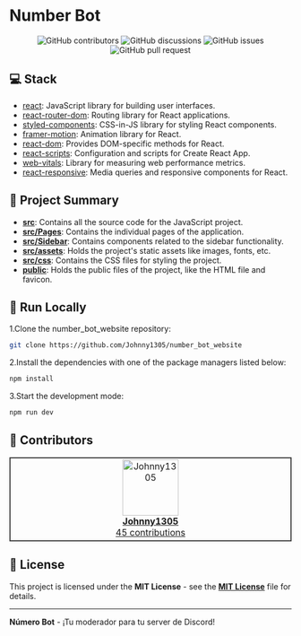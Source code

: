 # Number Bot

<p align="center">
<img src="https://img.shields.io/github/contributors/Johnny1305/number_bot_website" alt="GitHub contributors" />
<img src="https://img.shields.io/github/discussions/Johnny1305/number_bot_website" alt="GitHub discussions" />
<img src="https://img.shields.io/github/issues/Johnny1305/number_bot_website" alt="GitHub issues" />
<img src="https://img.shields.io/github/issues-pr/Johnny1305/number_bot_website" alt="GitHub pull request" />
</p>

<p></p>
<p></p>

## 💻 Stack

- [react](https://reactjs.org/): JavaScript library for building user interfaces.
- [react-router-dom](https://reactrouter.com/web/guides/quick-start): Routing library for React applications.
- [styled-components](https://styled-components.com/): CSS-in-JS library for styling React components.
- [framer-motion](https://www.framer.com/api/motion/): Animation library for React.
- [react-dom](https://reactjs.org/docs/react-dom.html): Provides DOM-specific methods for React.
- [react-scripts](https://create-react-app.dev/docs/available-scripts/): Configuration and scripts for Create React App.
- [web-vitals](https://web.dev/vitals/): Library for measuring web performance metrics.
- [react-responsive](https://github.com/contra/react-responsive): Media queries and responsive components for React.

## 📝 Project Summary

- [**src**](src): Contains all the source code for the JavaScript project.
- [**src/Pages**](src/Pages): Contains the individual pages of the application.
- [**src/Sidebar**](src/Sidebar): Contains components related to the sidebar functionality.
- [**src/assets**](src/assets): Holds the project's static assets like images, fonts, etc.
- [**src/css**](src/css): Contains the CSS files for styling the project.
- [**public**](public): Holds the public files of the project, like the HTML file and favicon.


## 🚀 Run Locally
1.Clone the number_bot_website repository:
```sh
git clone https://github.com/Johnny1305/number_bot_website
```
2.Install the dependencies with one of the package managers listed below:
```bash
npm install
```
3.Start the development mode:
```bash
npm run dev
```

## 🙌 Contributors

<table style="border:1px solid #404040;text-align:center;width:100%">
<tr><td style="width:14.29%;border:1px solid #404040;">
        <a href="https://github.com/Johnny1305" spellcheck="false">
          <img src="https://avatars.githubusercontent.com/u/88325745?v=4?s=100" width="100px;" alt="Johnny1305"/>
          <br />
          <b>Johnny1305</b>
        </a>
        <br />
        <a href="https://github.com/Johnny1305/number_bot_website/commits?author=Johnny1305" title="Contributions" spellcheck="false">
          45 contributions
        </a>
      </td></table>

## 📄 License

This project is licensed under the **MIT License** - see the [**MIT License**](https://github.com/Johnny1305/number_bot_website/blob/main/LICENSE) file for details.

---

**Número Bot** - ¡Tu moderador para tu server de Discord!
